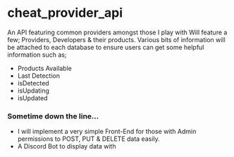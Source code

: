 # cheat_provider_api
 An API featuring common providers amongst those I play with
Will feature a few; Providers, Developers & their products. Various bits of information will be attached to each database to ensure users can get some helpful information such as;
* Products Available
* Last Detection
* isDetected
* isUpdating
* isUpdated

### Sometime down the line...
* I will implement a very simple Front-End for those with Admin permissions to POST, PUT & DELETE data easily.
* A Discord Bot to display data with
